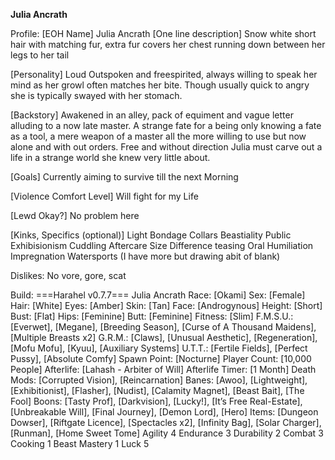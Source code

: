 **Julia Ancrath**

Profile:
[EOH Name]
Julia Ancrath
[One line description]
Snow white short hair with matching fur, extra fur covers her chest running down between her legs to her tail

[Personality]
Loud Outspoken and freespirited, always willing to speak her mind as her growl often matches her bite. Though usually quick to angry she is typically swayed with her stomach.

[Backstory]
Awakened in an alley, pack of equiment and vague letter alluding to a now late master. A strange fate for a being only knowing a fate as a tool, a mere weapon of a master all the more willing to use but now alone and with out orders.
Free and without direction Julia must carve out a life in a strange world she knew very little about.

[Goals]
Currently aiming to survive till the next Morning

[Violence Comfort Level]
Will fight for my Life

[Lewd Okay?]
No problem here

[Kinks, Specifics (optional)]
Light Bondage
Collars
Beastiality
Public
Exhibisionism
Cuddling
Aftercare
Size Difference
teasing
Oral
Humiliation
Impregnation
Watersports
(I have more but drawing abit of blank)

Dislikes: No vore, gore, scat

Build:
===Harahel v0.7.7===
Julia Ancrath
Race: [Okami]
Sex: [Female]
Hair: [White]
Eyes: [Amber]
Skin: [Tan]
Face: [Androgynous]
Height: [Short]
Bust: [Flat]
Hips: [Feminine]
Butt: [Feminine]
Fitness: [Slim]
F.M.S.U.: [Everwet], [Megane], [Breeding Season], [Curse of A Thousand Maidens], [Multiple Breasts x2]
G.R.M.: [Claws], [Unusual Aesthetic], [Regeneration], [Mofu Mofu], [Kyuu], [Auxiliary Systems]
U.T.T.: [Fertile Fields], [Perfect Pussy], [Absolute Comfy]
Spawn Point: [Nocturne]
Player Count: [10,000 People]
Afterlife: [Lahash - Arbiter of Will]
Afterlife Timer: [1 Month]
Death Mods: [Corrupted Vision], [Reincarnation]
Banes: [Awoo], [Lightweight], [Exhibitionist], [Flasher], [Nudist], [Calamity Magnet], [Beast Bait], [The Fool]
Boons: [Tasty Prof], [Darkvision], [Lucky!], [It’s Free Real-Estate], [Unbreakable Will], [Final Journey], [Demon Lord], [Hero]
Items: [Dungeon Dowser], [Riftgate Licence], [Spectacles x2], [Infinity Bag], [Solar Charger], [Runman], [Home Sweet Tome]
Agility 4
Endurance 3
Durability 2
Combat 3
Cooking 1
Beast Mastery 1
Luck 5
